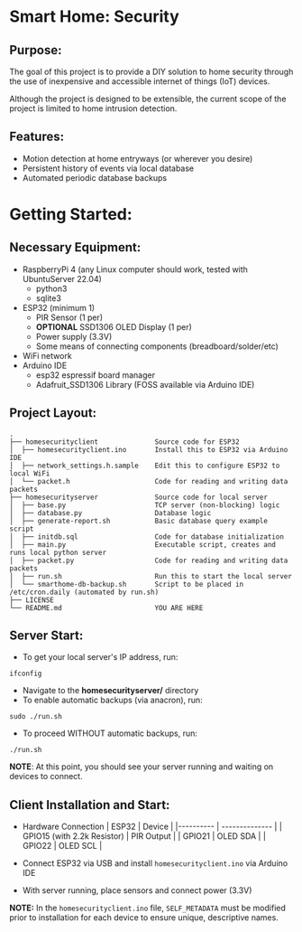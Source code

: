 Smart Home: Security
====================

Purpose:
--------
The goal of this project is to provide a DIY solution to home security through the use of inexpensive and accessible internet of things (IoT) devices.

Although the project is designed to be extensible, the current scope of the project is limited to home intrusion detection.

Features:
---------
- Motion detection at home entryways (or wherever you desire)
- Persistent history of events via local database
- Automated periodic database backups

Getting Started:
================

Necessary Equipment:
--------------------
- RaspberryPi 4 (any Linux computer should work, tested with UbuntuServer 22.04)
    - python3
    - sqlite3
- ESP32 (minimum 1)
    - PIR Sensor (1 per)
    - __OPTIONAL__ SSD1306 OLED Display (1 per)
    - Power supply (3.3V)
    - Some means of connecting components (breadboard/solder/etc)
- WiFi network
- Arduino IDE
    - esp32 espressif board manager
    - Adafruit_SSD1306 Library (FOSS available via Arduino IDE)

Project Layout:
---------------
```
.
├── homesecurityclient              Source code for ESP32
│  ├── homesecurityclient.ino       Install this to ESP32 via Arduino IDE
│  ├── network_settings.h.sample    Edit this to configure ESP32 to local WiFi
│  └── packet.h                     Code for reading and writing data packets
├── homesecurityserver              Source code for local server
│  ├── base.py                      TCP server (non-blocking) logic
│  ├── database.py                  Database logic
│  ├── generate-report.sh           Basic database query example script
│  ├── initdb.sql                   Code for database initialization
│  ├── main.py                      Executable script, creates and runs local python server
│  ├── packet.py                    Code for reading and writing data packets
│  ├── run.sh                       Run this to start the local server
│  └── smarthome-db-backup.sh       Script to be placed in /etc/cron.daily (automated by run.sh)
├── LICENSE
└── README.md                       YOU ARE HERE
```

Server Start:
-------------
- To get your local server's IP address, run:
```
ifconfig
```
- Navigate to the __homesecurityserver/__ directory
- To enable automatic backups (via anacron), run:
```
sudo ./run.sh
```
- To proceed WITHOUT automatic backups, run:
```
./run.sh 
```
__NOTE__: At this point, you should see your server running and waiting on devices to connect.

Client Installation and Start:
------------------------------
- Hardware Connection
| ESP32     | Device    |
|---------- | -------------- |
| GPIO15 (with 2.2k Resistor) | PIR Output |
| GPIO21    | OLED SDA   |
| GPIO22    | OLED SCL   |

- Connect ESP32 via USB and install `homesecurityclient.ino` via Arduino IDE 
- With server running, place sensors and connect power (3.3V)

__NOTE:__ In the `homesecurityclient.ino` file, `SELF_METADATA` must be modified prior to installation for each device to ensure unique, descriptive names.

